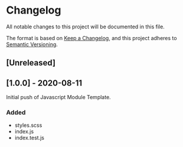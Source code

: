 # Changelog

All notable changes to this project will be documented in this file.

The format is based on [Keep a Changelog](https://keepachangelog.com/en/1.0.0/),
and this project adheres to [Semantic Versioning](https://semver.org/spec/v2.0.0.html).

[//]: # 'Valid sections: Added, Changed, Deprecated, Removed, Fixed, Security'

## [Unreleased]

## [1.0.0] - 2020-08-11

Initial push of Javascript Module Template.

### Added

-   styles.scss
-   index.js
-   index.test.js
